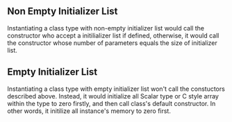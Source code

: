 ## Non Empty Initializer List

Instantiating a class type with non-empty initializer list would call the constructor who accept a initilializer list if defined, otherwise, it would call the constructor whose number of parameters equals the size of initializer list.

## Empty Initializer List

Instantiating a class type with empty initializer list won't call the constuctors described above. Instead, it would initialize all Scalar type or C style array within the type to zero firstly, and then call class's default constructor. In other words, it initilize all instance's memory to zero first.
